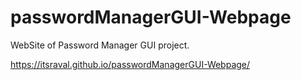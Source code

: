 # passwordManagerGUI-Webpage
WebSite of Password Manager GUI project.

 https://itsraval.github.io/passwordManagerGUI-Webpage/
